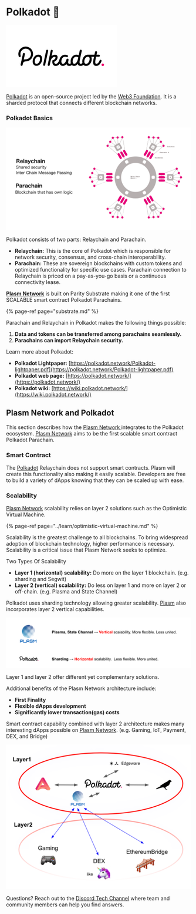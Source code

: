 # Polkadot 🔴

![](../.gitbook/assets/sukurnshotto-2020-06-07-221155png.png)

[Polkadot](https://polkadot.network/) is an open-source project led by the [Web3 Foundation](https://web3.foundation/). It is a sharded protocol that connects different blockchain networks.

### Polkadot Basics

![](../.gitbook/assets/sukurnshotto-2020-06-07-230056png.png)

Polkadot consists of two parts: Relaychain and Parachain.

* **Relaychain:** This is the core of Polkadot which is responsible for network security, consensus, and cross-chain interoperability.
* **Parachain:** These are sovereign blockchains with custom tokens and optimized functionality for specific use cases. Parachain connection to Relaychain is priced on a pay-as-you-go basis or a continuous connectivity lease.

[**Plasm Network**](https://www.plasmnet.io/) is built on Parity Substrate making it one of the first SCALABLE smart contract Polkadot Parachains.

{% page-ref page="substrate.md" %}

Parachain and Relaychain in Polkadot makes the following things possible:

1. **Data and tokens can be transferred among parachains seamlessly.**
2. **Parachains can import Relaychain security.**

Learn more about Polkadot:

* **Polkadot Lightpaper:** [https://polkadot.network/Polkadot-lightpaper.pdf](https://polkadot.network/Polkadot-lightpaper.pdf)
* **Polkadot web page:** [https://polkadot.network/](https://polkadot.network/)
* **Polkadot wiki:** [https://wiki.polkadot.network/](https://wiki.polkadot.network/)

## Plasm Network and Polkadot

This section describes how the [Plasm Network ](https://www.plasmnet.io/) integrates to the Polkadot ecosystem. [Plasm Network](https://www.plasmnet.io/) aims to be the first scalable smart contract Polkadot Parachain.

### Smart Contract

The [Polkadot](https://polkadot.network/) Relaychain does not support smart contracts. Plasm will create this functionality also making it easily scalable. Developers are free to build a variety of dApps knowing that they can be scaled up with ease.

### Scalability

[Plasm Network](https://www.plasmnet.io/) scalability relies on layer 2 solutions such as the Optimistic Virtual Machine.

{% page-ref page="../learn/optimistic-virtual-machine.md" %}

Scalability is the greatest challenge to all blockchains. To bring widespread adoption of blockchain technology, higher performance is necessary. Scalability is a critical issue that Plasm Network seeks to optimize.

Two Types Of Scalability

* **Layer 1 \(horizontal\) scalability:** Do more on the layer 1 blockchain. \(e.g. sharding and Segwit\)
* **Layer 2 \(vertical\) scalability:** Do less on layer 1 and more on layer 2 or off-chain. \(e.g. Plasma and State Channel\)

Polkadot uses sharding technology allowing greater scalability. [Plasm](https://www.plasmnet.io/) also incorporates layer 2 vertical capabilities.

![](../.gitbook/assets/sukurnshotto-2020-06-07-234905png.png)

Layer 1 and layer 2 offer different yet complementary solutions.

Additional benefits of the Plasm Network architecture include:

* **First Finality**
* **Flexible dApps development**
* **Significantly lower transaction\(gas\) costs**

Smart contract capability combined with layer 2 architecture makes many interesting dApps possible on [Plasm Network](https://www.plasmnet.io/). \(e.g. Gaming, IoT, Payment, DEX, and Bridge\)

![](../.gitbook/assets/sukurnshotto-2020-06-08-00739png.png)

Questions? Reach out to the [Discord Tech Channel](https://discord.gg/Z3nC9U4) where team and community members can help you find answers.

